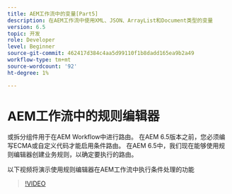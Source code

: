 ```yaml
---
title: AEM工作流中的变量[Part5]
description: 在AEM工作流中使用XML、JSON、ArrayList和Document类型的变量
version: 6.5
topic: 开发
role: Developer
level: Beginner
source-git-commit: 462417d384c4aa5d99110f1b8dadd165ea9b2a49
workflow-type: tm+mt
source-wordcount: '92'
ht-degree: 1%

---
```



# AEM工作流中的规则编辑器

或拆分组件用于在AEM Workflow中进行路由。 在AEM 6.5版本之前，您必须编写ECMA或自定义代码才能启用条件路由。 在AEM 6.5中，我们现在能够使用规则编辑器创建业务规则，以确定要执行的路由。

以下视频将演示使用规则编辑器在AEM工作流中执行条件处理的功能

>[!VIDEO](https://video.tv.adobe.com/v/26362/quality=9)
